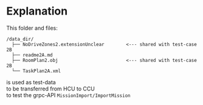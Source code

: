# Explanation

This folder and files:

    /data_dir/
      ├── NoDriveZones2.extensionUnclear        <--- shared with test-case 2B
      ├── readme2A.md
      ├── RoomPlan2.obj                         <--- shared with test-case 2B
      └── TaskPlan2A.xml

is used as test-data  \
to be transferred from HCU to CCU  \
to test the grpc-API `MissionImport/ImportMission`
